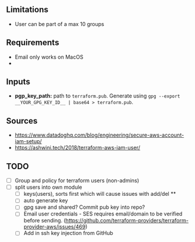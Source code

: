 
## Limitations
- User can be part of a max 10 groups

## Requirements
- Email only works on MacOS
- 

## Inputs

- **pgp_key_path:** path to `terraform.pub`. Generate using `gpg --export __YOUR_GPG_KEY_ID__ | base64 > terraform.pub`.


## Sources
- https://www.datadoghq.com/blog/engineering/secure-aws-account-iam-setup/
- https://ashwini.tech/2018/terraform-aws-iam-user/

## TODO
- [ ] Group and policy for terraform users (non-admins)
- [ ] split users into own module
  - [ ] keys(users), sorts first which will cause issues with add/del ** 
  - [ ] auto generate key
  - [ ] gpg save and shared? Commit pub key into repo?
  - [ ] Email user credentials - SES requires email/domain to be verified before sending. (https://github.com/terraform-providers/terraform-provider-aws/issues/469)
  - [ ] Add in ssh key injection from GitHub
